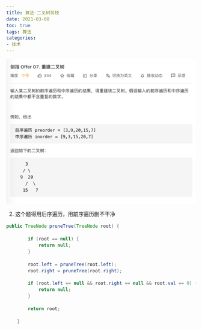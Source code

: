 ```yaml
---
title: 算法-二叉树剪枝
date: 2021-03-08
toc: true
tags: 算法
categories: 
- 技术
---
```


![buildTree.png](/images/buildTree.png)

2. 这个题得用后序遍历，用前序遍历删不干净

```java
public TreeNode pruneTree(TreeNode root) {

        if (root == null) {
            return null;
        }

        root.left = pruneTree(root.left);
        root.right = pruneTree(root.right);

        if (root.left == null && root.right == null && root.val == 0) {
            return null;
        }

        return root;

    }
```









